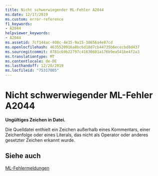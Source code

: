 ```yaml
---
title: Nicht schwerwiegender ML-Fehler A2044
ms.date: 12/17/2019
ms.custom: error-reference
f1_keywords:
- A2044
helpviewer_keywords:
- A2044
ms.assetid: 7cf144ac-408c-4e35-9a15-38656a4e87cd
ms.openlocfilehash: 4635520916a8bc6d18d7cb44735b6ececbd8d437
ms.sourcegitcommit: 0781c69b22797c41630601a176b9ea541be4f2a3
ms.translationtype: MT
ms.contentlocale: de-DE
ms.lasthandoff: 12/20/2019
ms.locfileid: "75317005"
---
```

# <a name="ml-nonfatal-error-a2044"></a>Nicht schwerwiegender ML-Fehler A2044

**Ungültiges Zeichen in Datei.**

Die Quelldatei enthielt ein Zeichen außerhalb eines Kommentars, einer Zeichenfolge oder eines Literals, das nicht als Operator oder anderes gesetzter Zeichen erkannt wurde.

## <a name="see-also"></a>Siehe auch

[ML-Fehlermeldungen](ml-error-messages.md)
